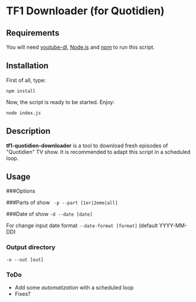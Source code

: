 # TF1 Downloader (for Quotidien)

## Requirements

You will need [youtube-dl](https://github.com/rg3/youtube-dl), [Node.js](https://nodejs.org/) and [npm](https://www.npmjs.com/) to run this script.

## Installation

First of all, type:

    npm install

Now, the script is ready to be started. Enjoy:

    node index.js

## Description
**tf1-quotidien-downloader** is a tool to download fresh episodes of "Quotidien" TV show. It is recommended to adapt this script in a scheduled loop.


## Usage

###Options


###Parts of show
` -p --part [1er|2eme|all]`

###Date of show
`-d --date [date]` 

For change input date format 
`--date-format [format]` (default YYYY-MM-DD)

### Output directory
`-o --out [out]` 


### ToDo
* Add some *automatization* with a scheduled loop
* Fixes?